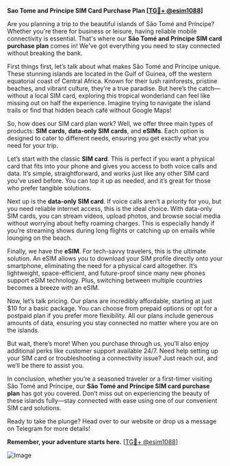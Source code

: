 **Sao Tome and Principe SIM Card Purchase Plan [[TG💪+ @esim1088](https://t.me/s/esim1088)]**

Are you planning a trip to the beautiful islands of São Tomé and Príncipe? Whether you're there for business or leisure, having reliable mobile connectivity is essential. That's where our **São Tomé and Príncipe SIM card purchase plan** comes in! We've got everything you need to stay connected without breaking the bank.

First things first, let’s talk about what makes São Tomé and Príncipe unique. These stunning islands are located in the Gulf of Guinea, off the western equatorial coast of Central Africa. Known for their lush rainforests, pristine beaches, and vibrant culture, they’re a true paradise. But here’s the catch—without a local SIM card, exploring this tropical wonderland can feel like missing out on half the experience. Imagine trying to navigate the island trails or find that hidden beach café without Google Maps!

So, how does our SIM card plan work? Well, we offer three main types of products: **SIM cards**, **data-only SIM cards**, and **eSIMs**. Each option is designed to cater to different needs, ensuring you get exactly what you need for your trip.

Let’s start with the classic **SIM card**. This is perfect if you want a physical card that fits into your phone and gives you access to both voice calls and data. It’s simple, straightforward, and works just like any other SIM card you’ve used before. You can top it up as needed, and it’s great for those who prefer tangible solutions.

Next up is the **data-only SIM card**. If voice calls aren’t a priority for you, but you need reliable internet access, this is the ideal choice. With data-only SIM cards, you can stream videos, upload photos, and browse social media without worrying about hefty roaming charges. This is especially handy if you’re streaming shows during long flights or catching up on emails while lounging on the beach.

Finally, we have the **eSIM**. For tech-savvy travelers, this is the ultimate solution. An eSIM allows you to download your SIM profile directly onto your smartphone, eliminating the need for a physical card altogether. It’s lightweight, space-efficient, and future-proof since many new phones support eSIM technology. Plus, switching between multiple countries becomes a breeze with an eSIM.

Now, let’s talk pricing. Our plans are incredibly affordable, starting at just $10 for a basic package. You can choose from prepaid options or opt for a postpaid plan if you prefer more flexibility. All our plans include generous amounts of data, ensuring you stay connected no matter where you are on the islands.

But wait, there’s more! When you purchase through us, you’ll also enjoy additional perks like customer support available 24/7. Need help setting up your SIM card or troubleshooting a connectivity issue? Just reach out, and we’ll be there to assist you.

In conclusion, whether you’re a seasoned traveler or a first-timer visiting São Tomé and Príncipe, our **São Tomé and Príncipe SIM card purchase plan** has got you covered. Don’t miss out on experiencing the beauty of these islands fully—stay connected with ease using one of our convenient SIM card solutions. 

Ready to take the plunge? Head over to our website or drop us a message on Telegram for more details! 

**Remember, your adventure starts here.** [[TG💪+ @esim1088](https://t.me/s/esim1088)]

![Image](https://i.postimg.cc/Y0z9fWf4/image.png)